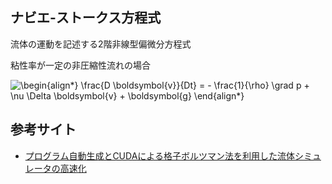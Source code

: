 ## ナビエ-ストークス方程式
流体の運動を記述する2階非線型偏微分方程式

粘性率が一定の非圧縮性流れの場合

![\begin{align*}
\frac{D \boldsymbol{v}}{Dt} = - \frac{1}{\rho} \grad p + \nu \Delta \boldsymbol{v} + \boldsymbol{g}
\end{align*}
](https://render.githubusercontent.com/render/math?math=%5Cdisplaystyle+%5Cbegin%7Balign%2A%7D%0A%5Cfrac%7BD+%5Cboldsymbol%7Bv%7D%7D%7BDt%7D+%3D+-+%5Cfrac%7B1%7D%7B%5Crho%7D+%5Cgrad+p+%2B+%5Cnu+%5CDelta+%5Cboldsymbol%7Bv%7D+%2B+%5Cboldsymbol%7Bg%7D%0A%5Cend%7Balign%2A%7D%0A)

## 参考サイト
- [プログラム自動生成とCUDAによる格子ボルツマン法を利用した流体シミュレータの高速化](http://www.net.c.dendai.ac.jp/~goto/)
